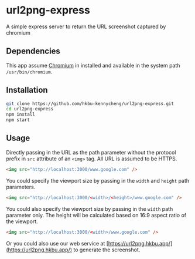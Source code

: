 # url2png-express
A simple express server to return the URL screenshot captured by chromium

## Dependencies

This app assume [Chromium](https://www.chromium.org/getting-involved/download-chromium) in installed and available in the system path `/usr/bin/chromium`.

## Installation

```bash
git clone https://github.com/hkbu-kennycheng/url2png-express.git
cd url2png-express
npm install
npm start
```

## Usage

Directly passing in the URL as the path parameter without the protocol prefix in `src` attribute of an `<img>` tag. All URL is assumed to be HTTPS.

```html
<img src="http://localhost:3000/www.google.com" />
```

You could specify the viewport size by passing in the `width` and `height` path parameters.

```html
<img src="http://localhost:3000/<width>/<height>/www.google.com" />
```

You could also specify the viewport size by passing in the `width` path parameter only. The height will be calculated based on 16:9 aspect ratio of the viewport.

```html
<img src="http://localhost:3000/<width>/www.google.com" />
```

Or you could also use our web service at [https://url2png.hkbu.app/](https://url2png.hkbu.app/) to generate the screenshot.
